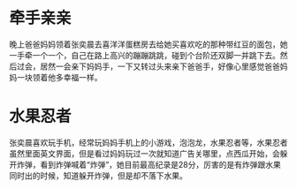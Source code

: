 # 牵手亲亲

晚上爸爸妈妈领着张奕晨去喜洋洋蛋糕房去给她买喜欢吃的那种带红豆的面包，她一手牵一个一个，自己在路上高兴的蹦蹦跳跳，碰到个台阶还双脚一并跳下去。然后过会，居然一会亲下妈妈手，一下又转过头来亲下爸爸手，好像心里感觉爸爸妈妈一块领着他多幸福一样。

# 水果忍者

张奕晨喜欢玩手机，经常玩妈妈手机上的小游戏，泡泡龙，水果忍者等，水果忍者虽然里面英文界面，但是看过妈妈玩过一次就知道广告关哪里，点西瓜开始，会躲开炸弹，看到炸弹喊着“炸弹”，她目前最高纪录是28分，厉害的是有炸弹跟水果同时出的时候，知道躲开炸弹，但是却不落下水果。
